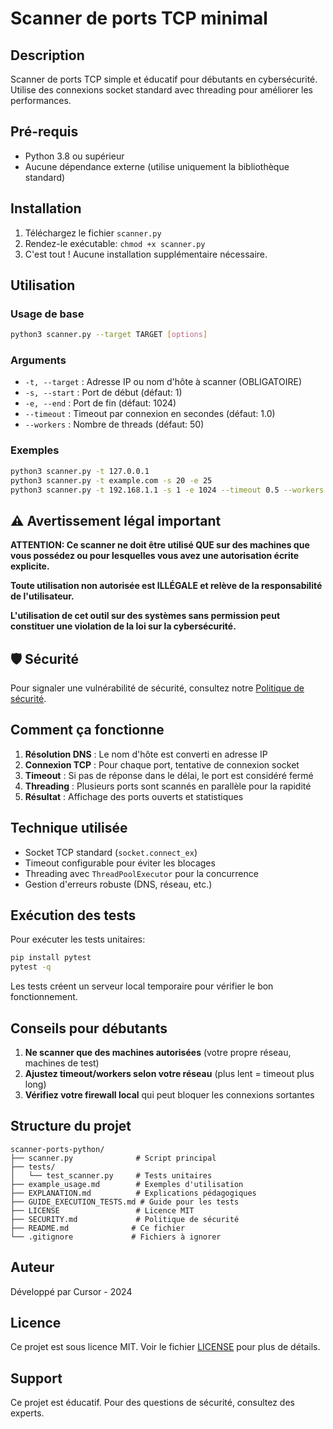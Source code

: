 # Scanner de ports TCP minimal

## Description

Scanner de ports TCP simple et éducatif pour débutants en cybersécurité.
Utilise des connexions socket standard avec threading pour améliorer les performances.

## Pré-requis

- Python 3.8 ou supérieur
- Aucune dépendance externe (utilise uniquement la bibliothèque standard)

## Installation

1. Téléchargez le fichier `scanner.py`
2. Rendez-le exécutable: `chmod +x scanner.py`
3. C'est tout ! Aucune installation supplémentaire nécessaire.

## Utilisation

### Usage de base
```bash
python3 scanner.py --target TARGET [options]
```

### Arguments
- `-t, --target` : Adresse IP ou nom d'hôte à scanner (OBLIGATOIRE)
- `-s, --start` : Port de début (défaut: 1)
- `-e, --end` : Port de fin (défaut: 1024)
- `--timeout` : Timeout par connexion en secondes (défaut: 1.0)
- `--workers` : Nombre de threads (défaut: 50)

### Exemples
```bash
python3 scanner.py -t 127.0.0.1
python3 scanner.py -t example.com -s 20 -e 25
python3 scanner.py -t 192.168.1.1 -s 1 -e 1024 --timeout 0.5 --workers 20
```

## ⚠️ Avertissement légal important

**ATTENTION: Ce scanner ne doit être utilisé QUE sur des machines que vous possédez ou pour lesquelles vous avez une autorisation écrite explicite.**

**Toute utilisation non autorisée est ILLÉGALE et relève de la responsabilité de l'utilisateur.**

**L'utilisation de cet outil sur des systèmes sans permission peut constituer une violation de la loi sur la cybersécurité.**

## 🛡️ Sécurité

Pour signaler une vulnérabilité de sécurité, consultez notre [Politique de sécurité](SECURITY.md).

## Comment ça fonctionne

1. **Résolution DNS** : Le nom d'hôte est converti en adresse IP
2. **Connexion TCP** : Pour chaque port, tentative de connexion socket
3. **Timeout** : Si pas de réponse dans le délai, le port est considéré fermé
4. **Threading** : Plusieurs ports sont scannés en parallèle pour la rapidité
5. **Résultat** : Affichage des ports ouverts et statistiques

## Technique utilisée

- Socket TCP standard (`socket.connect_ex`)
- Timeout configurable pour éviter les blocages
- Threading avec `ThreadPoolExecutor` pour la concurrence
- Gestion d'erreurs robuste (DNS, réseau, etc.)

## Exécution des tests

Pour exécuter les tests unitaires:

```bash
pip install pytest
pytest -q
```

Les tests créent un serveur local temporaire pour vérifier le bon fonctionnement.

## Conseils pour débutants

1. **Ne scanner que des machines autorisées** (votre propre réseau, machines de test)
2. **Ajustez timeout/workers selon votre réseau** (plus lent = timeout plus long)
3. **Vérifiez votre firewall local** qui peut bloquer les connexions sortantes

## Structure du projet

```
scanner-ports-python/
├── scanner.py              # Script principal
├── tests/
│   └── test_scanner.py     # Tests unitaires
├── example_usage.md        # Exemples d'utilisation
├── EXPLANATION.md          # Explications pédagogiques
├── GUIDE_EXECUTION_TESTS.md # Guide pour les tests
├── LICENSE                 # Licence MIT
├── SECURITY.md             # Politique de sécurité
├── README.md              # Ce fichier
└── .gitignore             # Fichiers à ignorer
```

## Auteur

Développé par Cursor - 2024

## Licence

Ce projet est sous licence MIT. Voir le fichier [LICENSE](LICENSE) pour plus de détails.

## Support

Ce projet est éducatif. Pour des questions de sécurité, consultez des experts.